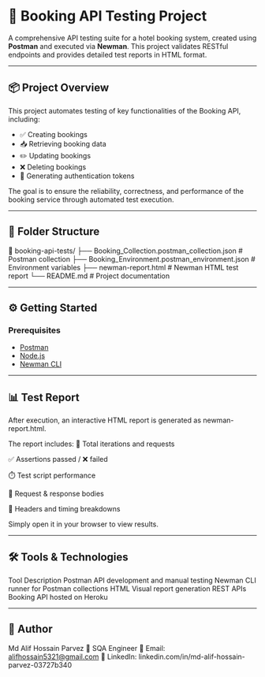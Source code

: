 # 🧪 Booking API Testing Project

A comprehensive API testing suite for a hotel booking system, created using **Postman** and executed via **Newman**. This project validates RESTful endpoints and provides detailed test reports in HTML format.

---

## 📦 Project Overview

This project automates testing of key functionalities of the Booking API, including:

- ✅ Creating bookings
- 📥 Retrieving booking data
- ✏️ Updating bookings
- ❌ Deleting bookings
- 🔐 Generating authentication tokens

The goal is to ensure the reliability, correctness, and performance of the booking service through automated test execution.

---

## 📁 Folder Structure

📂 booking-api-tests/
├── Booking_Collection.postman_collection.json # Postman collection
├── Booking_Environment.postman_environment.json # Environment variables
├── newman-report.html # Newman HTML test report
└── README.md # Project documentation

---

## ⚙️ Getting Started

### Prerequisites

- [Postman](https://www.postman.com/)
- [Node.js](https://nodejs.org/)
- [Newman CLI](https://github.com/postmanlabs/newman)

---

## 📊 Test Report

After execution, an interactive HTML report is generated as newman-report.html.

The report includes:
🔄 Total iterations and requests

✅ Assertions passed / ❌ failed

⏱️ Test script performance

📨 Request & response bodies

🧾 Headers and timing breakdowns

Simply open it in your browser to view results.

---

## 🛠️ Tools & Technologies

Tool	Description
Postman	API development and manual testing
Newman	CLI runner for Postman collections
HTML	Visual report generation
REST APIs	Booking API hosted on Heroku

---

## 👤 Author

Md Alif Hossain Parvez
🧪 SQA Engineer
📧 Email: alifhossain5321@gmail.com
🔗 LinkedIn: linkedin.com/in/md-alif-hossain-parvez-03727b340
